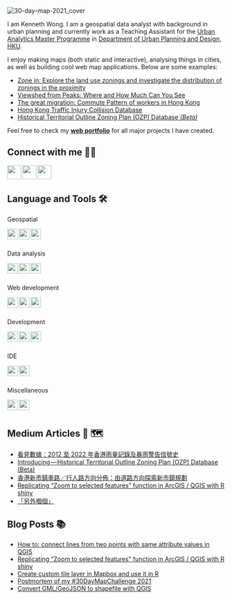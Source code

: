 ![30-day-map-2021_cover](https://user-images.githubusercontent.com/29334677/162561970-cee129eb-7d3e-4b2f-8679-a27baba838fa.jpg)

I am Kenneth Wong. I am a geospatial data analyst with background in urban planning and currently work as a Teaching Assistant for the [Urban Analytics Master Programme](https://www.arch.hku.hk/programmes/upad/master-of-science-in-urban-analytics/) in [Department of Urban Planning and Design, HKU](https://www.arch.hku.hk/programmes_/upad/).

I enjoy making maps (both static and interactive), analysing things in cities, as well as building cool web map applications. Below are some examples:

- [Zone in: Explore the land use zonings and investigate the distribution of zonings in the proximity](https://khwong12.github.io/OZP_buffer_stat/)
- [Viewshed from Peaks: Where and How Much Can You See](https://khwong12.github.io/viewshed-peaks/)
- [The great migration: Commute Pattern of workers in Hong Kong](https://kenneth-12.shinyapps.io/place-of-work-od/)
- [Hong Kong Traffic Injury Collision Database](https://hkdistricts-info.shinyapps.io/trafficcollisions-dev/)
- [Historical Territorial Outline Zoning Plan (OZP) Database *(Beta)*](http://ozpmerged.s3-website.ap-east-1.amazonaws.com/)

Feel free to check my [**web portfolio**](https://mappyurbanist.com/project/) for all major projects I have created.


## Connect with me 👨‍💻 

[<img align="left" height="32" width="32" src="https://cdn.jsdelivr.net/npm/simple-icons@v5/icons/linkedin.svg" />][LinkedIn]
[<img align="left" height="32" width="32" src="https://cdn.jsdelivr.net/npm/simple-icons@v5/icons/medium.svg" />][Medium]
[<img align="left" height="32" width="32" src="https://cdn.jsdelivr.net/npm/simple-icons@v5/icons/twitter.svg" />][Twitter]

<br />
<br />

## Language and Tools 🛠 

Geospatial

<img align="left" height="24" width="24" src="https://cdn.jsdelivr.net/npm/simple-icons@v5/icons/qgis.svg" />
<img align="left" height="24" width="24" src="https://cdn.jsdelivr.net/npm/simple-icons@v5/icons/leaflet.svg" />
<img align="left" height="24" width="24" src="https://cdn.jsdelivr.net/npm/simple-icons@v5/icons/mapbox.svg" />

<br />
<br />

Data analysis

<img align="left" height="24" width="24" src="https://cdn.jsdelivr.net/npm/simple-icons@v5/icons/r.svg" />
<img align="left" height="24" width="24" src="https://cdn.jsdelivr.net/npm/simple-icons@v5/icons/python.svg" />
<img align="left" height="24" width="24" src="https://cdn.jsdelivr.net/npm/simple-icons@v5/icons/postgresql.svg" />

<br />
<br />

Web development

<img align="left" height="24" width="24" src="https://cdn.jsdelivr.net/npm/simple-icons@v5/icons/javascript.svg" />
<img align="left" height="24" width="24" src="https://cdn.jsdelivr.net/npm/simple-icons@v5/icons/typescript.svg" />
<img align="left" height="24" width="24" src="https://cdn.jsdelivr.net/npm/simple-icons@v5/icons/sass.svg" />

<br />
<br />

Development

<img align="left" height="24" width="24" src="https://cdn.jsdelivr.net/npm/simple-icons@v5/icons/git.svg" />
<img align="left" height="24" width="24" src="https://cdn.jsdelivr.net/npm/simple-icons@v5/icons/docker.svg" />
<img align="left" height="24" width="24" src="https://cdn.jsdelivr.net/npm/simple-icons@v5/icons/amazonaws.svg" />

<br />
<br />

IDE

<img align="left" height="24" width="24" src="https://cdn.jsdelivr.net/npm/simple-icons@v5/icons/rstudio.svg" />
<img align="left" height="24" width="24" src="https://cdn.jsdelivr.net/npm/simple-icons@v5/icons/visualstudiocode.svg" />

<br />
<br />

Miscellaneous

<img align="left" height="24" width="24" src="https://cdn.jsdelivr.net/npm/simple-icons@v5/icons/adobephotoshop.svg" />
<img align="left" height="24" width="24" src="https://cdn.jsdelivr.net/npm/simple-icons@v5/icons/adobeillustrator.svg" />

<br />
<br />

## Medium Articles 📰 🗺️

<!-- MEDIUM:START -->
- [看見數據：2012 至 2022 年香港雨量記錄及暴雨警告信號史](https://khwongk12.medium.com/%E7%9C%8B%E8%A6%8B%E6%95%B8%E6%93%9A-2012-%E8%87%B3-2022-%E5%B9%B4%E9%A6%99%E6%B8%AF%E9%9B%A8%E9%87%8F%E8%A8%98%E9%8C%84%E5%8F%8A%E6%9A%B4%E9%9B%A8%E8%AD%A6%E5%91%8A%E4%BF%A1%E8%99%9F%E5%8F%B2-ab8b742bee26?source=rss-8b55cde22f50------2)
- [Introducing — Historical Territorial Outline Zoning Plan &lpar;OZP&rpar; Database &lpar;Beta&rpar;](https://khwongk12.medium.com/introducing-historical-territorial-outline-zoning-plan-ozp-database-beta-b69aaa3285c0?source=rss-8b55cde22f50------2)
- [香港新市鎮車路／行人路方向分佈：由道路方向探索新市鎮規劃](https://khwongk12.medium.com/%E9%A6%99%E6%B8%AF%E6%96%B0%E5%B8%82%E9%8E%AE%E8%BB%8A%E8%B7%AF-%E8%A1%8C%E4%BA%BA%E8%B7%AF%E6%96%B9%E5%90%91%E5%88%86%E4%BD%88-%E7%94%B1%E9%81%93%E8%B7%AF%E6%96%B9%E5%90%91%E6%8E%A2%E7%B4%A2%E6%96%B0%E5%B8%82%E9%8E%AE%E8%A6%8F%E5%8A%83-e93e29136f6b?source=rss-8b55cde22f50------2)
- [Replicating “Zoom to selected features” function in ArcGIS / QGIS with R shiny](https://khwongk12.medium.com/replicating-zoom-to-selected-features-function-in-arcgis-qgis-with-r-shiny-652b6c714e6f?source=rss-8b55cde22f50------2)
- [「另外嗰個」](https://khwongk12.medium.com/%E5%8F%A6%E5%A4%96%E5%97%B0%E5%80%8B-1ce76a8a390?source=rss-8b55cde22f50------2)
<!-- MEDIUM:END -->


## Blog Posts 📚 

<!-- BLOG-POST-LIST:START -->
- [How to: connect lines from two points with same attribute values in QGIS](https://urbandatapalette.com/post/2022-07-connect-lines-from-same-values-pts/)
- [Replicating “Zoom to selected features” function in ArcGIS / QGIS with R shiny](https://urbandatapalette.com/post/2022-05-shiny-zoom-selected-features/)
- [Create custom tile layer in Mapbox and use it in R](https://urbandatapalette.com/post/2022-01-custom-tiles-to-r/)
- [Postmortem of my #30DayMapChallenge 2021](https://urbandatapalette.com/post/2022-01-map-challenge-2021/)
- [Convert GML/GeoJSON to shapefile with QGIS](https://urbandatapalette.com/post/2021-10-convert-spatial-data-qgis/)
<!-- BLOG-POST-LIST:END -->

[website]: https://kennethwong12.netlify.app/
[Medium]: https://khwongk12.medium.com/
[Twitter]: https://twitter.com/Kenneth_KHW
[LinkedIn]: https://www.linkedin.com/in/kenneth-wong-91b390146
